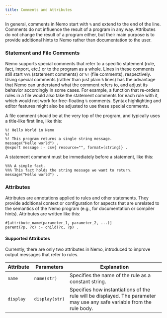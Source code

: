 ```yaml
---
title: Comments and Attributes
---
```


In general, comments in Nemo start with `%` and extend to the end of the line.
Comments do not influence the result of a program in any way.
Attributes do not change the result of a program either, but their main purpose
is to provide additional hints to Nemo rather than documentation to the user.

### Statement and File Comments

Nemo supports special comments that refer to a specific statement (rule, fact, import, etc.) or to the program as a whole.
Lines in these comments still start `%%%` (statement comments) or `%!` (file comments), respectively. 
Using special comments (rather than just plain `%` lines) has the advantage that Nemo can understand what the comment refers
to, and adjust its behavior accordingly in some cases. For example, a function that re-orders rules in a file would also take
the statement comments for each rule with it, which would not work for free-floating `%` comments. Syntax highlighting and
editor features might also be adjusted to use these special comments.

A file comment should be at the very top of the program, and typically uses a title-like first line, like this:

```
%! Hello World in Nemo
%!
%! This program returns a single string message.
message("Hello world") .
@export message :- csv{ resource="", format=(string)} . 
```

A statement comment must be immediately before a statement, like this:

```
%%% A simple fact.
%%% This fact holds the string message we want to return.
message("Hello world") .
```

### Attributes

Attributes are annotations applied to rules and other statements. They provide additional context or configuration for aspects that are
unrelated to the semantics of the Nemo program (e.g., for documentation or compiler hints). Attributes are written like this:

```
#[attribute_name(parameter_1, parameter_2, ...)]
parent(?p, ?c) :- child(?c, ?p) .
```

#### Supported Attributes

Currently, there are only two attributes in Nemo, introduced to improve output messages that refer to rules.

| Attribute    | Parameters      | Explanation |
| ------------ | --------------- | ------------
| `name`       | `name(str)`     | Specifies the name of the rule as a constant string. |
| `display`    | `display(str)`  | Specifies how instantiations of the rule will be displayed. The parameter may use any safe variable from the rule body. |

